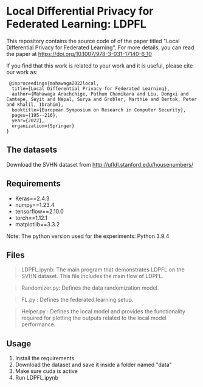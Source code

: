 # Local Differential Privacy for Federated Learning: LDPFL

This repository contains the source code of of the paper titled "Local Differential Privacy for Federated Learning". 
For more details, you can read the paper at https://doi.org/10.1007/978-3-031-17140-6_10

If you find that this work is related to your work and it is useful, please cite our work as:
 
```
 @inproceedings{mahawaga2022local,
  title={Local Differential Privacy for Federated Learning},
  author={Mahawaga Arachchige, Pathum Chamikara and Liu, Dongxi and Camtepe, Seyit and Nepal, Surya and Grobler, Marthie and Bertok, Peter and Khalil, Ibrahim},
  booktitle={European Symposium on Research in Computer Security},
  pages={195--216},
  year={2022},
  organization={Springer}
}
```

## The datasets
Download the SVHN dataset from http://ufldl.stanford.edu/housenumbers/

## Requirements 
- Keras==2.4.3
- numpy==1.23.4
- tensorflow==2.10.0
- torch==1.12.1
- matplotlib==3.3.2

Note: The python version used for the experiments: Python 3.9.4

## Files
> LDPFL.ipynb: The main program that demonstrates LDPFL on the SVHN dataset. This file includes the main flow of LDPFL.

> Randomizer.py: Defines the data randomization model.

> FL.py : Defines the federated learning setup.

> Helper.py : Defines the local model and provides the functionality required for plotting the outputs related to the local model performance.

## Usage
1. Install the requirements 
2. Download the dataset and save it inside a folder named "data"
3. Make sure cuda is active 
4. Run LDPFL.ipynb


